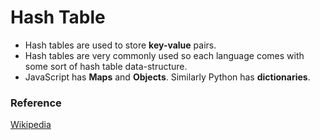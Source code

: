 # Hash Table

- Hash tables are used to store **key-value** pairs.
- Hash tables are very commonly used so each language comes with some sort of hash table data-structure.
- JavaScript has **Maps** and **Objects**. Similarly Python has **dictionaries**.

### Reference

[Wikipedia](https://en.wikipedia.org/wiki/Hash_table)

